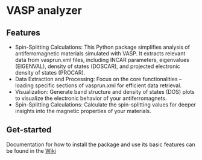 # VASP analyzer

## Features

- Spin-Splitting Calculations: This Python package simplifies analysis of antiferromagnetic materials simulated with VASP. It extracts relevant data from vasprun.xml files, including INCAR parameters, eigenvalues (EIGENVAL), density of states (DOSCAR), and projected electronic density of states (PROCAR).
- Data Extraction and Processing: Focus on the core functionalities – loading specific sections of vasprun.xml for efficient data retrieval.
- Visualization: Generate band structure and density of states (DOS) plots to visualize the electronic behavior of your antiferromagnets.
- Spin-Splitting Calculations: Calculate the spin-splitting values for deeper insights into the magnetic properties of your materials.

## Get-started

Documentation for how to install the package and use its basic features can be found in the [Wiki](https://github.com/krispy-kenay/vasp-analyzer/wiki)
